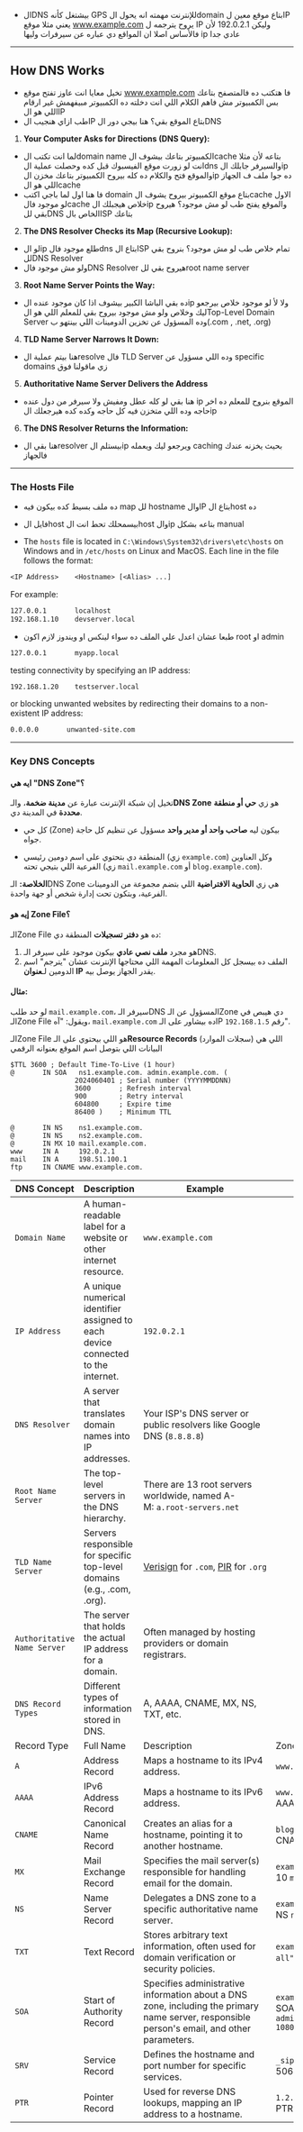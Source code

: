 - الDNS بيشتغل كأنه GPS للإنترنت مهمته انه يحول الdomain بتاع موقع معين لIP يعني مثلا موقع www.example.com يروح يترجمه ل IP وليكن 192.0.2.1 لأن فالأساس اصلا ان المواقع دي عباره عن سيرفرات وليها ip عادي جدا
----
## How DNS Works
- تخيل معايا انت عاوز تفتح موقع www.example.com فا هتكتب ده فالمتصفح بتاعك بس الكمبيوتر مش فاهم الكلام اللي انت دخلته ده الكمبيوتر مبيفهمش غير ارقام اللي هو الIP
- طب ازاي هنجيب الIP بتاع الموقع بقي؟ هنا بيجي دور الDNS
1. **Your Computer Asks for Directions (DNS Query):**
- لما انت تكتب الdomain name الكمبيوتر بتاعك بيشوف الcache بتاعه لأن مثلا انت لو زورت موقع الفيسبوك قبل كده وحصلت عملية الdns والسيرفر جابلك الip والموقع فتح والكلام ده كله بيروح الكمبيوتر بتاعك مخزن الip ده جوا ملف ف الجهاز اللي هو الcache
- فا هنا اول لما باجي اكتب domain بتاع موقع الكمبيوتر بيروح يشوف الcache الاول لو موجود فالcache خلاص هيجبلك الip والموقع يفتح طب لو مش موجود؟ هيروح بقي للDNS الخاص بالISP بتاعك
2. **The DNS Resolver Checks its Map (Recursive Lookup):**
- لو الip طلع موجود فالdns بتاع الISP تمام خلاص طب لو مش موجود؟ بنروح بقي للDNS Resolver
- ولو مش موجود فالDNS Resolver هيروح بقي للroot name server
3. **Root Name Server Points the Way:**
- ده بقي الباشا الكبير بيشوف اذا كان موجود عنده الip ولا لأ لو موجود خلاص بيرجعو ليك وخلاص ولو مش موجود بيروح بقي للمعلم اللي هو الTop-Level Domain Server وده المسؤول عن تخزين الدومينات اللي بينتهو ب(.com , .net, .org)
4. **TLD Name Server Narrows It Down:**
- هنا بيتم عملية الresolve فال TLD Server وده اللي مسؤول عن specific domains زي ماقولنا فوق
5. **Authoritative Name Server Delivers the Address**
- هنا بقي لو كله عطل ومفيش ولا سيرفر من دول عنده ip الموقع بنروح للمعلم ده اخر حاجه وده اللي متخزن فيه كل حاجه وكده كده هيرجعلك الip
6. **The DNS Resolver Returns the Information:**
- هنا بقي الresolver بيستلم الip ويرجعو ليك ويعمله caching بحيث يخزنه عندك فالجهاز
---
### The Hosts File
- ده ملف بسيط كده بيكون فيه map لل hostname والIP بتاع الhost ده
- فايل الhost بيسمحلك تحط انت الhost والip بتاعه بشكل manual

- The `hosts` file is located in `C:\Windows\System32\drivers\etc\hosts` on Windows and in `/etc/hosts` on Linux and MacOS. Each line in the file follows the format:

```txt
<IP Address>    <Hostname> [<Alias> ...]
```

For example:

```txt
127.0.0.1       localhost
192.168.1.10    devserver.local
```
- طبعا عشان اعدل علي الملف ده سواء لينكس او ويندوز لازم اكون root او admin

```txt
127.0.0.1       myapp.local
```

testing connectivity by specifying an IP address:

```txt
192.168.1.20    testserver.local
```

or blocking unwanted websites by redirecting their domains to a non-existent IP address:

```txt
0.0.0.0       unwanted-site.com
```
---
### Key DNS Concepts

#### ايه هي "DNS Zone"؟

تخيل إن شبكة الإنترنت عبارة عن **مدينة ضخمة**، والـ**DNS Zone** هو زي **حي أو منطقة محددة** في المدينة دي.

- كل حي (Zone) بيكون ليه **صاحب واحد أو مدير واحد** مسؤول عن تنظيم كل حاجة جواه.
    
- المنطقة دي بتحتوي على اسم دومين رئيسي (زي `example.com`) وكل العناوين الفرعية اللي بتيجي تحته (زي `mail.example.com` أو `blog.example.com`).
    

**الخلاصة:** الـDNS Zone هي زي **الحاوية الافتراضية** اللي بتضم مجموعة من الدومينات الفرعية، وبتكون تحت إدارة شخص أو جهة واحدة.

#### إيه هو Zone File؟

الـZone File ده هو **دفتر تسجيلات** المنطقة دي:
1. هو مجرد **ملف نصي عادي** بيكون موجود على سيرفر الـDNS.
2. الملف ده بيسجل كل المعلومات المهمة اللي محتاجها الإنترنت عشان "يترجم" اسم الدومين لـ**عنوان IP** يقدر الجهاز يوصل بيه.
#### مثال:

لو حد طلب `mail.example.com`، سيرفر الـDNS المسؤول عن الـZone دي هيبص في الـZone File ويقول: "آه، `mail.example.com` ده بيشاور على الـIP رقم `192.168.1.5`".

الـZone File هو اللي بيحتوي على الـ**Resource Records** (سجلات الموارد) اللي هي البيانات اللي بتوصل اسم الموقع بعنوانه الرقمي

```dns-zone
$TTL 3600 ; Default Time-To-Live (1 hour)
@       IN SOA   ns1.example.com. admin.example.com. (
                2024060401 ; Serial number (YYYYMMDDNN)
                3600       ; Refresh interval
                900        ; Retry interval
                604800     ; Expire time
                86400 )    ; Minimum TTL

@       IN NS    ns1.example.com.
@       IN NS    ns2.example.com.
@       IN MX 10 mail.example.com.
www     IN A     192.0.2.1
mail    IN A     198.51.100.1
ftp     IN CNAME www.example.com.
```

| DNS Concept                 | Description                                                                      | Example                                                                                                                                     |                                                                                                |
| --------------------------- | -------------------------------------------------------------------------------- | ------------------------------------------------------------------------------------------------------------------------------------------- | ---------------------------------------------------------------------------------------------- |
| `Domain Name`               | A human-readable label for a website or other internet resource.                 | `www.example.com`                                                                                                                           |                                                                                                |
| `IP Address`                | A unique numerical identifier assigned to each device connected to the internet. | `192.0.2.1`                                                                                                                                 |                                                                                                |
| `DNS Resolver`              | A server that translates domain names into IP addresses.                         | Your ISP's DNS server or public resolvers like Google DNS (`8.8.8.8`)                                                                       |                                                                                                |
| `Root Name Server`          | The top-level servers in the DNS hierarchy.                                      | There are 13 root servers worldwide, named A-M: `a.root-servers.net`                                                                        |                                                                                                |
| `TLD Name Server`           | Servers responsible for specific top-level domains (e.g., .com, .org).           | [Verisign](https://en.wikipedia.org/wiki/Verisign) for `.com`, [PIR](https://en.wikipedia.org/wiki/Public_Interest_Registry) for `.org`     |                                                                                                |
| `Authoritative Name Server` | The server that holds the actual IP address for a domain.                        | Often managed by hosting providers or domain registrars.                                                                                    |                                                                                                |
| `DNS Record Types`          | Different types of information stored in DNS.                                    | A, AAAA, CNAME, MX, NS, TXT, etc.                                                                                                           |                                                                                                |
| Record Type                 | Full Name                                                                        | Description                                                                                                                                 | Zone File Example                                                                              |
| `A`                         | Address Record                                                                   | Maps a hostname to its IPv4 address.                                                                                                        | `www.example.com.` IN A `192.0.2.1`                                                            |
| `AAAA`                      | IPv6 Address Record                                                              | Maps a hostname to its IPv6 address.                                                                                                        | `www.example.com.` IN AAAA `2001:db8:85a3::8a2e:370:7334`                                      |
| `CNAME`                     | Canonical Name Record                                                            | Creates an alias for a hostname, pointing it to another hostname.                                                                           | `blog.example.com.` IN CNAME `webserver.example.net.`                                          |
| `MX`                        | Mail Exchange Record                                                             | Specifies the mail server(s) responsible for handling email for the domain.                                                                 | `example.com.` IN MX 10 `mail.example.com.`                                                    |
| `NS`                        | Name Server Record                                                               | Delegates a DNS zone to a specific authoritative name server.                                                                               | `example.com.` IN NS `ns1.example.com.`                                                        |
| `TXT`                       | Text Record                                                                      | Stores arbitrary text information, often used for domain verification or security policies.                                                 | `example.com.` IN TXT `"v=spf1 mx -all"` (SPF record)                                          |
| `SOA`                       | Start of Authority Record                                                        | Specifies administrative information about a DNS zone, including the primary name server, responsible person's email, and other parameters. | `example.com.` IN SOA `ns1.example.com. admin.example.com. 2024060301 10800 3600 604800 86400` |
| `SRV`                       | Service Record                                                                   | Defines the hostname and port number for specific services.                                                                                 | `_sip._udp.example.com.` IN SRV 10 5 5060 `sipserver.example.com.`                             |
| `PTR`                       | Pointer Record                                                                   | Used for reverse DNS lookups, mapping an IP address to a hostname.                                                                          | `1.2.0.192.in-addr.arpa.` IN PTR `www.example.com.`                                            |